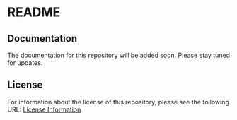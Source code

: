 # README

## Documentation

The documentation for this repository will be added soon. Please stay tuned for updates.

## License

For information about the license of this repository, please see the following URL: [License Information](https://github.com/TAVTechnologies-Research/AutoLabelAnything)